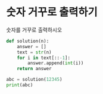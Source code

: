 # 숫자 거꾸로 출력하기

숫자를 거꾸로 출력하시오

```python
def solution(n):
    answer = []
    text = str(n)
    for i in text[::-1]:
        answer.append(int(i))
    return answer

abc = solution(12345)
print(abc)

```


